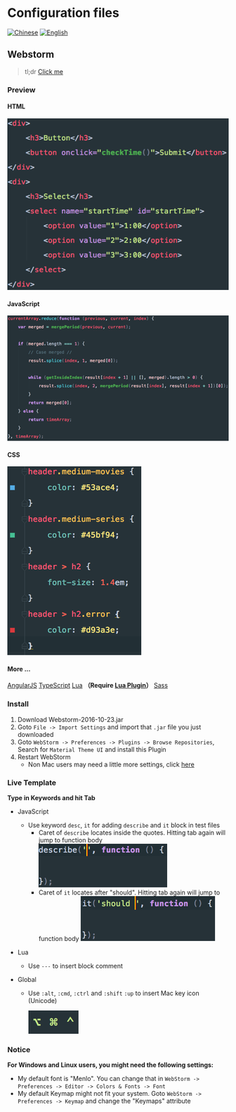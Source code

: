 # Configuration files

[![Chinese](https://jaywcjlove.github.io/sb/lang/chinese.svg)](./README.md) [![English](https://jaywcjlove.github.io/sb/lang/english.svg)](./README-en.md)

## Webstorm

> tl;dr [Click me](#install)

### Preview

#### HTML
![HTML](./assets/HTML.png)

#### JavaScript
![JavaScript](./assets/JavaScript.png)

#### CSS
![CSS](./assets/CSS.png)

#### More ...
[AngularJS](./assets/AngularJS.png)
[TypeScript](./assets/TypeScript.png)
[Lua](./assets/Lua.png) **（Require [Lua Plugin](https://plugins.jetbrains.com/plugin/5055?pr=)）**
[Sass](./assets/Sass.png)

### Install
1. Download Webstorm-2016-10-23.jar
2. Goto `File -> Import Settings` and import that `.jar` file you just downloaded
3. Goto `WebStorm -> Preferences -> Plugins -> Browse Repositories`, Search for `Material Theme UI` and install this Plugin
4. Restart WebStorm
    - Non Mac users may need a little more settings, click [here](#Notice) 

### Live Template
**Type in Keywords and hit Tab**

- JavaScript
    - Use keyword `desc`, `it` for adding `describe` and `it` block in test files
        - Caret of `describe` locates inside the quotes. Hitting tab again will jump to function body
            ![describe](./assets/Describe.png)
        - Caret of `it` locates after "should". Hitting tab again will jump to function body
            ![it](./assets/It.png)
 
- Lua
    - Use `---` to insert block comment
- Global
    - Use `:alt`, `:cmd`, `:ctrl` and `:shift` `:up` to insert Mac key icon (Unicode)
    
        ![MacKey](./assets/Mackey.png)

### Notice
**For Windows and Linux users, you might need the following settings:**
- My default font is "Menlo". You can change that  in `WebStorm -> Preferences -> Editor -> Colors & Fonts -> Font`
- My default Keymap might not fit your system. Goto `WebStorm -> Preferences -> Keymap` and change the "Keymaps" attribute

